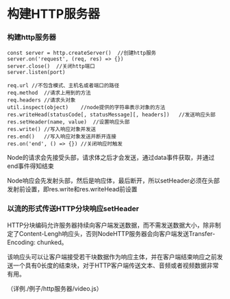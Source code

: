 # 构建HTTP服务器

### 构建http服务器

```node
const server = http.createServer()	//创建http服务
server.on('request', (req, res) => {})
server.close()	//关闭http端口
server.listen(port)

req.url	//不包含模式、主机名或者端口的路径
req.method	//请求上用到的方法
req.headers	//请求头对象
util.inspect(object)	//node提供的字符串表示对象的方法
res.writeHead(statusCode[, statusMessage][, headers])	//发送响应头部
res.setHeader(name, value)	//设置响应头部
res.write()	//写入响应对象并发送
res.end()	//写入响应对象发送并断开连接
res.on('end', () => {})	//关闭响应时触发
```

Node的请求会先接受头部，请求体之后才会发送，通过data事件获取，并通过end事件得知结束

Node响应会先发射头部，然后是响应体，最后断开，所以setHeader必须在头部发射前设置，即res.write和res.writeHead前设置



### 以流的形式传送HTTP分块响应setHeader

HTTP分块编码允许服务器持续向客户端发送数据，而不需发送数据大小，除非制定了Content-Lengh响应头，否则NodeHTTP服务器会向客户端发送Transfer-Encoding: chunked。

该响应头可以让客户端接受若干块数据作为响应主体，并在客户端结束响应之前发送一个具有0长度的结束块，对于HTTP客户端传送文本、音频或者视频数据非常有用。

（详例./例子/http服务器/video.js）